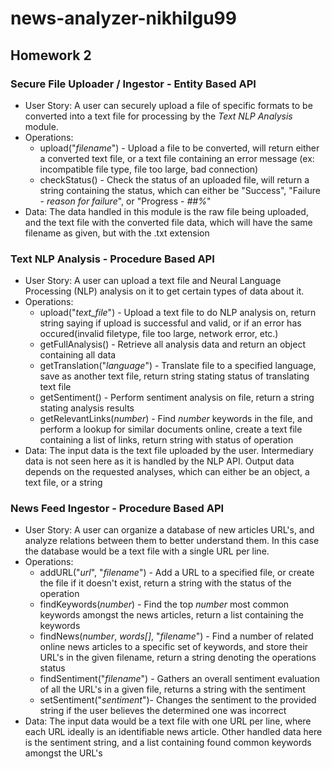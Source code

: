 # news-analyzer-nikhilgu99

## Homework 2

### Secure File Uploader / Ingestor - Entity Based API

- User Story: A user can securely upload a file of specific formats to be converted into a text file for processing by the *Text NLP Analysis* module.
- Operations: 
    - upload("*filename*") - Upload a file to be converted, will return either a converted text file, or a text file containing an error message (ex: incompatible file type, file too large, bad connection)
    - checkStatus() - Check the status of an uploaded file, will return a string containing the status, which can either be "Success", "Failure - *reason for failure*", or "Progress - *##%*"
- Data: The data handled in this module is the raw file being uploaded, and the text file with the converted file data, which will have the same filename as given, but with the .txt extension


### Text NLP Analysis - Procedure Based API

- User Story: A user can upload a text file and Neural Language Processing (NLP) analysis on it to get certain types of data about it. 
- Operations:
    - upload("*text_file*") - Upload a text file to do NLP analysis on, return string saying if upload is successful and valid, or if an error has occured(invalid filetype, file too large, network error, etc.)
    - getFullAnalysis() - Retrieve all analysis data and return an object containing all data
    - getTranslation("*language*") - Translate file to a specified language, save as another text file, return string stating status of translating text file
    - getSentiment() - Perform sentiment analysis on file, return a string stating analysis results
    - getRelevantLinks(*number*) - Find *number* keywords in the file, and perform a lookup for similar documents online, create a text file containing a list of links, return string with status of operation
- Data: The input data is the text file uploaded by the user. Intermediary data is not seen here as it is handled by the NLP API. Output data depends on the requested analyses, which can either be an object, a text file, or a string


### News Feed Ingestor - Procedure Based API

- User Story: A user can organize a database of new articles URL's, and analyze relations between them to better understand them. In this case the database would be a text file with a single URL per line.
- Operations:
    - addURL("*url*", "*filename*") - Add a URL to a specified file, or create the file if it doesn't exist, return a string with the status of the operation
    - findKeywords(*number*) - Find the top *number* most common keywords amongst the news articles, return a list containing the keywords
    - findNews(*number*, *words[]*, "*filename*") - Find a number of related online news articles to a specific set of keywords, and store their URL's in the given filename, return a string denoting the operations status
    - findSentiment("*filename*") - Gathers an overall sentiment evaluation of all the URL's in a given file, returns a string with the sentiment
    - setSentiment("*sentiment*")- Changes the sentiment to the provided string if the user believes the determined one was incorrect
- Data: The input data would be a text file with one URL per line, where each URL ideally is an identifiable news article. Other handled data here is the sentiment string, and a list containing found common keywords amongst the URL's